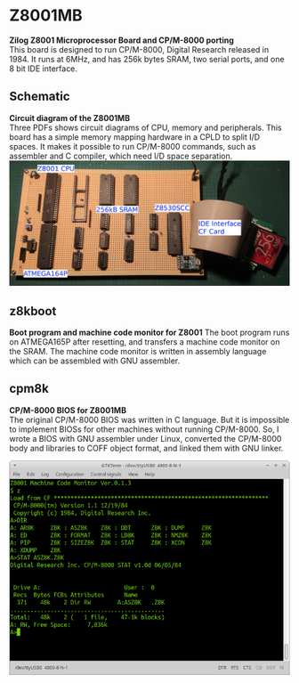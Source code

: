 # Z8001MB
**Zilog Z8001 Microprocessor Board and CP/M-8000 porting**    
This board is designed to run CP/M-8000, Digital Research released in 1984. It runs at 6MHz, and has 256k bytes SRAM, two serial ports, and one 8 bit IDE interface. 

## Schematic
**Circuit diagram of the Z8001MB**    
Three PDFs shows circuit diagrams of CPU, memory and peripherals. This board has a simple memory mapping hardware in a CPLD to split I/D spaces. It makes it possible to run CP/M-8000 commands, such as assembler and C compiler, which need I/D space separation.
![Z8001MB](./Hardware/Z8001MB.jpg)
## z8kboot
**Boot program and machine code monitor for Z8001**
The boot program runs on ATMEGA165P after resetting, and transfers a machine code monitor on the SRAM.
The machine code monitor is written in assembly language which can be assembled with GNU assembler.

## cpm8k
**CP/M-8000 BIOS for Z8001MB**    
The original CP/M-8000 BIOS was written in C language. But it is impossible to implement BIOSs for other machines without running CP/M-8000. So, I wrote a BIOS with GNU assembler under Linux, converted the CP/M-8000 body and libraries to COFF object format, and linked them with GNU linker. 

![cpm8k](./cpm8k/cpm8k-1.png)
